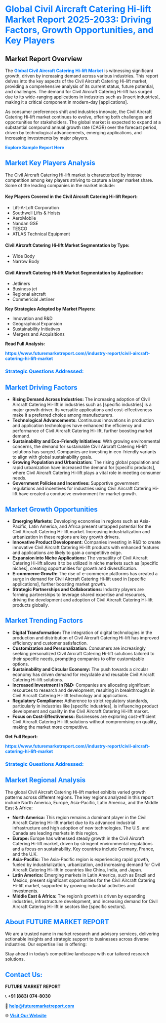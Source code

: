 <h1 style="color: #007BFF;">Global Civil Aircraft Catering Hi-lift Market Report 2025-2033: Driving Factors, Growth Opportunities, and Key Players</h1>

<section id="overview">
<h2>Market Report Overview</h2>
<p>The <a href="https://www.futuremarketreport.com//industry-report/civil-aircraft-catering-hi-lift-market" style="color: #007BFF; text-decoration: none;"><strong>Global Civil Aircraft Catering Hi-lift Market</strong></a> is witnessing significant growth, driven by increasing demand across various industries. This report delves into the key aspects of the Civil Aircraft Catering Hi-lift market, providing a comprehensive analysis of its current status, future potential, and challenges. The demand for Civil Aircraft Catering Hi-lift has surged due to its wide-ranging applications in industries such as [insert industries], making it a critical component in modern-day [applications].</p>
<p>As consumer preferences shift and industries innovate, the Civil Aircraft Catering Hi-lift market continues to evolve, offering both challenges and opportunities for stakeholders. The global market is expected to expand at a substantial compound annual growth rate (CAGR) over the forecast period, driven by technological advancements, emerging applications, and increasing investments by major players.</p>
</section>

<section id="overview">
<p><a href="https://www.futuremarketreport.com//request-sample/reportId=49838" style="color: #007BFF; text-decoration: none;"><strong>Explore Sample Report Here</strong></a></p>
</section>

<section id="key-players">
<h2 style="color: #007BFF;">Market Key Players Analysis</h2>
<p>The Civil Aircraft Catering Hi-lift market is characterized by intense competition among key players striving to capture a larger market share. Some of the leading companies in the market include:</p>
<h4>Key Players Covered in the Civil Aircraft Catering Hi-lift Report:</h4>
<ul><li>Lift-A-Loft Corporation</li><li>Southwell Lifts &amp; Hoists</li><li>AeroMobile</li><li>Nandan GSE</li><li>TESCO</li><li>ATLAS Technical Equipment</li></ul>
<h4>Civil Aircraft Catering Hi-lift Market Segmentation by Type:</h4>
<ul><li>Wide Body</li><li>Narrow Body</li></ul>

<h4>Civil Aircraft Catering Hi-lift Market Segmentation by Application:</h4>
<ul><li>Jetliners</li><li>Business jet</li><li>Regional aircraft</li><li>Commericial Jetliner</li></ul>
<p><strong>Key Strategies Adopted by Market Players:</strong></p>
<ul>
<li>Innovation and R&D</li>
<li>Geographical Expansion</li>
<li>Sustainability Initiatives</li>
<li>Mergers and Acquisitions</li>
</ul>
</section>

<section>
<p><strong>Read Full Analysis: </strong></p><a href="https://www.futuremarketreport.com//industry-report/civil-aircraft-catering-hi-lift-market" style="color: #007BFF; text-decoration: none;"><strong>https://www.futuremarketreport.com//industry-report/civil-aircraft-catering-hi-lift-market</strong></a>
<h3 style="color: #007BFF;">Strategic Questions Addressed:</h3>
</section>

<section id="driving-factors">
<h2 style="color: #007BFF;">Market Driving Factors</h2>
<ul>
<li><strong>Rising Demand Across Industries:</strong> The increasing adoption of Civil Aircraft Catering Hi-lift in industries such as [specific industries] is a major growth driver. Its versatile applications and cost-effectiveness make it a preferred choice among manufacturers.</li>
<li><strong>Technological Advancements:</strong> Continuous innovations in production and application technologies have enhanced the efficiency and performance of Civil Aircraft Catering Hi-lift, further boosting market demand.</li>
<li><strong>Sustainability and Eco-Friendly Initiatives:</strong> With growing environmental concerns, the demand for sustainable Civil Aircraft Catering Hi-lift solutions has surged. Companies are investing in eco-friendly variants to align with global sustainability goals.</li>
<li><strong>Growing Population and Urbanization:</strong> The rising global population and rapid urbanization have increased the demand for [specific products], where Civil Aircraft Catering Hi-lift plays a vital role in meeting consumer needs.</li>
<li><strong>Government Policies and Incentives:</strong> Supportive government regulations and incentives for industries using Civil Aircraft Catering Hi-lift have created a conducive environment for market growth.</li>
</ul>
</section>

<section id="growth-opportunities">
<h2 style="color: #007BFF;">Market Growth Opportunities</h2>
<ul>
<li><strong>Emerging Markets:</strong> Developing economies in regions such as Asia-Pacific, Latin America, and Africa present untapped potential for the Civil Aircraft Catering Hi-lift market. Increasing industrialization and urbanization in these regions are key growth drivers.</li>
<li><strong>Innovative Product Development:</strong> Companies investing in R&D to create innovative Civil Aircraft Catering Hi-lift products with enhanced features and applications are likely to gain a competitive edge.</li>
<li><strong>Expansion into Niche Applications:</strong> The versatility of Civil Aircraft Catering Hi-lift allows it to be utilized in niche markets such as [specific niches], creating opportunities for growth and diversification.</li>
<li><strong>E-commerce Growth:</strong> The rise of e-commerce platforms has created a surge in demand for Civil Aircraft Catering Hi-lift used in [specific applications], further boosting market growth.</li>
<li><strong>Strategic Partnerships and Collaborations:</strong> Industry players are forming partnerships to leverage shared expertise and resources, driving the development and adoption of Civil Aircraft Catering Hi-lift products globally.</li>
</ul>
</section>

<section id="trending-factors">
<h2 style="color: #007BFF;">Market Trending Factors</h2>
<ul>
<li><strong>Digital Transformation:</strong> The integration of digital technologies in the production and distribution of Civil Aircraft Catering Hi-lift has improved efficiency and customer satisfaction.</li>
<li><strong>Customization and Personalization:</strong> Consumers are increasingly seeking personalized Civil Aircraft Catering Hi-lift solutions tailored to their specific needs, prompting companies to offer customizable options.</li>
<li><strong>Sustainability and Circular Economy:</strong> The push towards a circular economy has driven demand for recyclable and reusable Civil Aircraft Catering Hi-lift solutions.</li>
<li><strong>Increased Investment in R&D:</strong> Companies are allocating significant resources to research and development, resulting in breakthroughs in Civil Aircraft Catering Hi-lift technology and applications.</li>
<li><strong>Regulatory Compliance:</strong> Adherence to strict regulatory standards, particularly in industries like [specific industries], is influencing product development and quality in the Civil Aircraft Catering Hi-lift market.</li>
<li><strong>Focus on Cost-Effectiveness:</strong> Businesses are exploring cost-efficient Civil Aircraft Catering Hi-lift solutions without compromising on quality, making the market more competitive.</li>
</ul>
</section>

<section>
<p><strong>Get Full Report: </strong></p><a href="https://www.futuremarketreport.com//industry-report/civil-aircraft-catering-hi-lift-market" style="color: #007BFF; text-decoration: none;"><strong>https://www.futuremarketreport.com//industry-report/civil-aircraft-catering-hi-lift-market</strong></a>
<h3 style="color: #007BFF;">Strategic Questions Addressed:</h3>
</section>


<section id="regional-analysis">
<h2 style="color: #007BFF;">Market Regional Analysis</h2>
<p>The global Civil Aircraft Catering Hi-lift market exhibits varied growth patterns across different regions. The key regions analyzed in this report include North America, Europe, Asia-Pacific, Latin America, and the Middle East & Africa:</p>
<ul>
<li><strong>North America:</strong> This region remains a dominant player in the Civil Aircraft Catering Hi-lift market due to its advanced industrial infrastructure and high adoption of new technologies. The U.S. and Canada are leading markets in this region.</li>
<li><strong>Europe:</strong> Europe has witnessed steady growth in the Civil Aircraft Catering Hi-lift market, driven by stringent environmental regulations and a focus on sustainability. Key countries include Germany, France, and the U.K.</li>
<li><strong>Asia-Pacific:</strong> The Asia-Pacific region is experiencing rapid growth, fueled by industrialization, urbanization, and increasing demand for Civil Aircraft Catering Hi-lift in countries like China, India, and Japan.</li>
<li><strong>Latin America:</strong> Emerging markets in Latin America, such as Brazil and Mexico, present significant opportunities for the Civil Aircraft Catering Hi-lift market, supported by growing industrial activities and investments.</li>
<li><strong>Middle East & Africa:</strong> The region’s growth is driven by expanding industries, infrastructure development, and increasing demand for Civil Aircraft Catering Hi-lift in sectors like [specific sectors].</li>
</ul>
</section>

<footer>
<h2 style="color: #007BFF;">About FUTURE MARKET REPORT</h2>
<p>We are a trusted name in market research and advisory services, delivering actionable insights and strategic support to businesses across diverse industries. Our expertise lies in offering:</p>

<p>Stay ahead in today’s competitive landscape with our tailored research solutions.</p>

<h2 style="color: #007BFF;">Contact Us:</h2>
<p><strong>FUTURE MARKET REPORT</strong></p>
<p>📞 <strong>+91 (883) 074-8030</strong></p>
<p>📧 <strong><a href="mailto:help@futuremarketreport.com" style="color: #007BFF;">help@futuremarketreport.com</a></strong></p>
<p>🌐 <strong><a href="https://www.futuremarketreport.com/" style="color: #007BFF;">Visit Our Website</a></strong></p>
</footer>